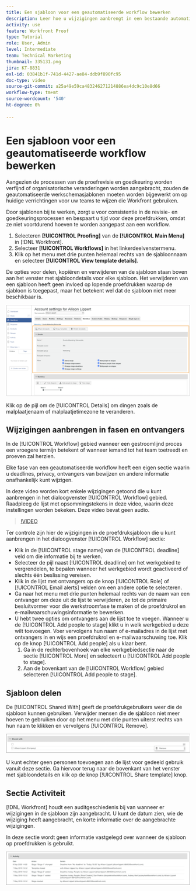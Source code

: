 ```yaml
---
title: Een sjabloon voor een geautomatiseerde workflow bewerken
description: Leer hoe u wijzigingen aanbrengt in een bestaande automatische proefdrukwerkstroomsjabloon in [!DNL  Workfront].
activity: use
feature: Workfront Proof
type: Tutorial
role: User, Admin
level: Intermediate
team: Technical Marketing
thumbnail: 335131.png
jira: KT-8831
exl-id: 03841b1f-741d-4427-ae84-ddb9f890fc95
doc-type: video
source-git-commit: a25a49e59ca483246271214886ea4dc9c10e8d66
workflow-type: tm+mt
source-wordcount: '540'
ht-degree: 0%

---
```


# Een sjabloon voor een geautomatiseerde workflow bewerken

Aangezien de processen van de proefrevisie en goedkeuring worden verfijnd of organisatorische veranderingen worden aangebracht, zouden de geautomatiseerde werkschemasjablonen moeten worden bijgewerkt om op huidige verrichtingen voor uw teams te wijzen die Workfront gebruiken.

Door sjablonen bij te werken, zorgt u voor consistentie in de revisie- en goedkeuringsprocessen en bespaart u tijd voor deze proefdrukken, omdat ze niet voortdurend hoeven te worden aangepast aan een workflow.

1. Selecteren **[!UICONTROL Proofing]** van de **[!UICONTROL Main Menu]** in [!DNL Workfront].
1. Selecteer **[!UICONTROL Workflows]** in het linkerdeelvenstermenu.
1. Klik op het menu met drie punten helemaal rechts van de sjabloonnaam en selecteer **[!UICONTROL View template details]**.

De opties voor delen, kopiëren en verwijderen van de sjabloon staan boven aan het venster met sjabloondetails voor elke sjabloon. Het verwijderen van een sjabloon heeft geen invloed op lopende proefdrukken waarop de sjabloon is toegepast, maar het betekent wel dat de sjabloon niet meer beschikbaar is.

![Venster Sjabloondetails](assets/proof-system-setup-edit-templates-details-area.png)

<!--
Lean More URLs
-->

Klik op de pijl om de [!UICONTROL Details] om dingen zoals de malplaatjenaam of malplaatjetimezone te veranderen.

## Wijzigingen aanbrengen in fasen en ontvangers

In de [!UICONTROL Workflow] gebied wanneer een gestroomlijnd proces een vroegere termijn betekent of wanneer iemand tot het team toetreedt en proeven zal herzien.

Elke fase van een geautomatiseerde workflow heeft een eigen sectie waarin u deadlines, privacy, ontvangers van bewijzen en andere informatie onafhankelijk kunt wijzigen.

In deze video worden kort enkele wijzigingen getoond die u kunt aanbrengen in het dialoogvenster [!UICONTROL Workflow] gebied. Raadpleeg de lijst met opsommingstekens in deze video, waarin deze instellingen worden bekeken. Deze video bevat geen audio.

>[!VIDEO](https://video.tv.adobe.com/v/335131/?quality=12&learn=on)

Ter controle zijn hier de wijzigingen in de proefdruksjabloon die u kunt aanbrengen in het dialoogvenster [!UICONTROL Workflow] sectie:

* Klik in de [!UICONTROL stage name] van de [!UICONTROL deadline] veld om die informatie bij te werken.
* Selecteer de pijl naast [!UICONTROL deadline] om het werkgebied te vergrendelen, te bepalen wanneer het werkgebied wordt geactiveerd of slechts één beslissing vereisen.
* Klik in de lijst met ontvangers op de knop [!UICONTROL Role] of [!UICONTROL Email alerts] velden om een andere optie te selecteren.
* Ga naar het menu met drie punten helemaal rechts van de naam van een ontvanger om deze uit de lijst te verwijderen, ze tot de primaire besluitvormer voor die werkstroomfase te maken of de proefdrukrol en e-mailwaarschuwingsinformatie te bewerken.
* U hebt twee opties om ontvangers aan de lijst toe te voegen. Wanneer u de [!UICONTROL Add people to stage] klikt u in welk werkgebied u deze wilt toevoegen. Voer vervolgens hun naam of e-mailadres in de lijst met ontvangers in en wijs een proefdrukrol en e-mailwaarschuwing toe. Klik op de knop [!UICONTROL Add people] als u klaar bent.
   1. Ga in de rechterbovenhoek van elke werkgebiedsectie naar de sectie [!UICONTROL More] en selecteert u [!UICONTROL Add people to stage].
   1. Aan de bovenkant van de [!UICONTROL Workflow] gebied selecteren [!UICONTROL Add people to stage].

## Sjabloon delen

De [!UICONTROL Shared With] geeft de proefdrukgebruikers weer die de sjabloon kunnen gebruiken. Verwijder mensen die de sjabloon niet meer hoeven te gebruiken door op het menu met drie punten uiterst rechts van hun naam te klikken en vervolgens [!UICONTROL Remove].

![[!UICONTROL Shared With] list](assets/proof-system-setups-edit-template-shared-with.png)

U kunt echter geen personen toevoegen aan de lijst voor gedeeld gebruik vanuit deze sectie. Ga hiervoor terug naar de bovenkant van het venster met sjabloondetails en klik op de knop [!UICONTROL Share template] knop.

## Sectie Activiteit

[!DNL Workfront] houdt een auditgeschiedenis bij van wanneer er wijzigingen in de sjabloon zijn aangebracht. U kunt de datum zien, wie de wijziging heeft aangebracht, en korte informatie over de aangebrachte wijzigingen.

In deze sectie wordt geen informatie vastgelegd over wanneer de sjabloon op proefdrukken is gebruikt.

![Lijst met proefdrukken van activiteiten](assets/proof-system-setups-edit-template-activity.png)
